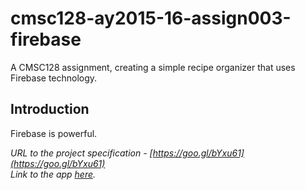 # cmsc128-ay2015-16-assign003-firebase
A CMSC128 assignment, creating a simple recipe organizer that uses Firebase technology.

## Introduction
Firebase is powerful.

<i><em>URL to the project specification</em> - [https://goo.gl/bYxu61](https://goo.gl/bYxu61)</i></br>
<i><em>Link to the app [here](http://keanpaderes.github.io/cmsc128-ay2015-16-assign003-firebase/#/home).</em></i>
